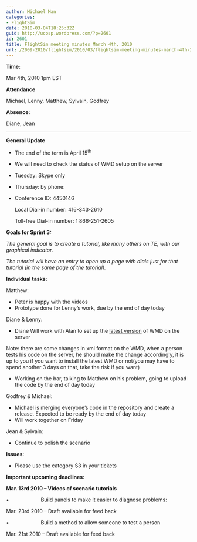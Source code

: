 ```yaml
---
author: Michael Man
categories:
- FlightSim
date: 2010-03-04T18:25:32Z
guid: http://ucosp.wordpress.com/?p=2601
id: 2601
title: FlightSim meeting minutes March 4th, 2010
url: /2009-2010/flightsim/2010/03/flightsim-meeting-minutes-march-4th-2010/
---
```


**Time:**

Mar 4th, 2010 1pm EST

**Attendance**

Michael, Lenny, Matthew, Sylvain, Godfrey

**Absence:** 

Diane, Jean

 ****

**General Update**

  * The end of the term is April 15<sup>th</sup>
  * We will need to check the status of WMD setup on the server
  * Tuesday: Skype only
  * Thursday: by phone:
  * Conference ID: 4450146
  
    Local Dial-in number: 416-343-2610
  
    Toll-free Dial-in number: 1 866-251-2605

**Goals for Sprint 3:**

_The general goal is to create a tutorial, like many others on TE, with our graphical indicator._

_The tutorial will have an entry to open up a page with dials just for that tutorial (in the same page of the tutorial)._

**Individual tasks:**

Matthew:

  * Peter is happy with the videos
  * Prototype done for Lenny’s work, due by the end of day today

Diane & Lenny:

  * Diane Will work with Alan to set up the <span style="text-decoration:underline;">latest version</span> of WMD on the server

Note: there are some changes in xml format on the WMD, when a person tests his code on the server, he should make the change accordingly, it is up to you if you want to install the latest WMD or not(you may have to spend another 3 days on that, take the risk if you want)

  * Working on the bar, talking to Matthew on his problem, going to upload the code by the end of day today

Godfrey & Michael:

  * Michael is merging everyone’s code in the repository and create a release. Expected to be ready by the end of day today
  * Will work together on Friday

Jean & Sylvain:

  * Continue to polish the scenario

**Issues:**

  * Please use the category S3 in your tickets

**Important upcoming deadlines:**

**Mar. 13rd 2010 &#8211; Videos of scenario tutorials**

•                      Build panels to make it easier to diagnose problems:

Mar. 23rd 2010 &#8211; Draft available for feed back

•                      Build a method to allow someone to test a person

Mar. 21st 2010 &#8211; Draft available for feed back